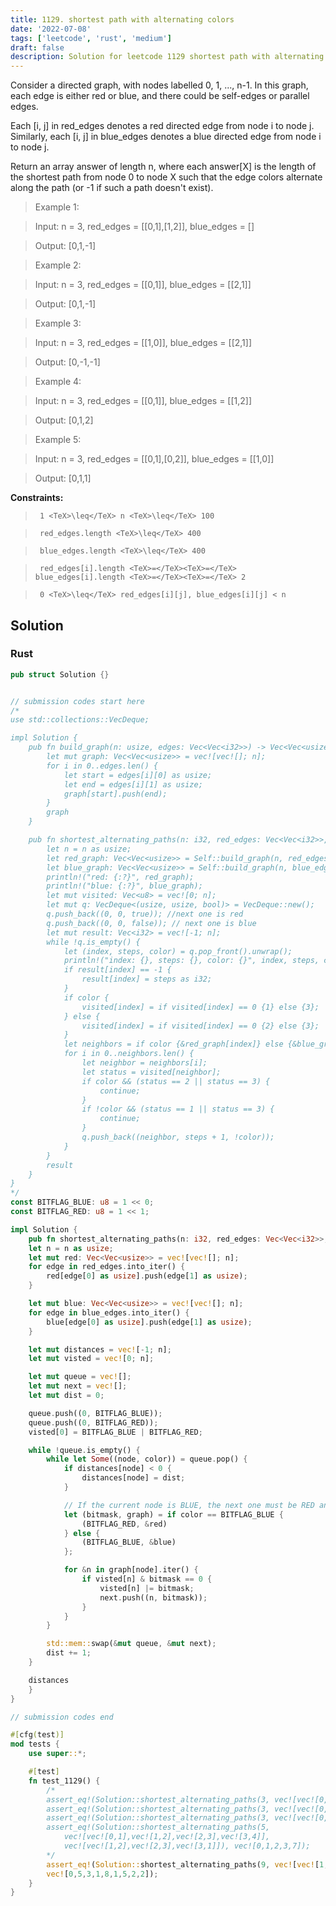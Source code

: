 ```yaml
---
title: 1129. shortest path with alternating colors
date: '2022-07-08'
tags: ['leetcode', 'rust', 'medium']
draft: false
description: Solution for leetcode 1129 shortest path with alternating colors
---
```


 

  Consider a directed graph, with nodes labelled 0, 1, ..., n-1.  In this graph, each edge is either red or blue, and there could be self-edges or parallel edges.

  

  Each [i, j] in red_edges denotes a red directed edge from node i to node j.  Similarly, each [i, j] in blue_edges denotes a blue directed edge from node i to node j.

  

  Return an array answer of length n, where each answer[X] is the length of the shortest path from node 0 to node X such that the edge colors alternate along the path (or -1 if such a path doesn't exist).

  

   

 >   Example 1:

 >   Input: n <TeX>=</TeX> 3, red_edges <TeX>=</TeX> [[0,1],[1,2]], blue_edges <TeX>=</TeX> []

 >   Output: [0,1,-1]

 >   Example 2:

 >   Input: n <TeX>=</TeX> 3, red_edges <TeX>=</TeX> [[0,1]], blue_edges <TeX>=</TeX> [[2,1]]

 >   Output: [0,1,-1]

 >   Example 3:

 >   Input: n <TeX>=</TeX> 3, red_edges <TeX>=</TeX> [[1,0]], blue_edges <TeX>=</TeX> [[2,1]]

 >   Output: [0,-1,-1]

 >   Example 4:

 >   Input: n <TeX>=</TeX> 3, red_edges <TeX>=</TeX> [[0,1]], blue_edges <TeX>=</TeX> [[1,2]]

 >   Output: [0,1,2]

 >   Example 5:

 >   Input: n <TeX>=</TeX> 3, red_edges <TeX>=</TeX> [[0,1],[0,2]], blue_edges <TeX>=</TeX> [[1,0]]

 >   Output: [0,1,1]

  

   

  **Constraints:**

  

  

 >   	1 <TeX>\leq</TeX> n <TeX>\leq</TeX> 100

 >   	red_edges.length <TeX>\leq</TeX> 400

 >   	blue_edges.length <TeX>\leq</TeX> 400

 >   	red_edges[i].length <TeX>=</TeX><TeX>=</TeX> blue_edges[i].length <TeX>=</TeX><TeX>=</TeX> 2

 >   	0 <TeX>\leq</TeX> red_edges[i][j], blue_edges[i][j] < n


## Solution
### Rust
```rust
pub struct Solution {}


// submission codes start here
/*
use std::collections::VecDeque;

impl Solution {
    pub fn build_graph(n: usize, edges: Vec<Vec<i32>>) -> Vec<Vec<usize>> {
        let mut graph: Vec<Vec<usize>> = vec![vec![]; n];
        for i in 0..edges.len() {
            let start = edges[i][0] as usize;
            let end = edges[i][1] as usize;
            graph[start].push(end);
        }
        graph
    }

    pub fn shortest_alternating_paths(n: i32, red_edges: Vec<Vec<i32>>, blue_edges: Vec<Vec<i32>>) -> Vec<i32> {
        let n = n as usize;
        let red_graph: Vec<Vec<usize>> = Self::build_graph(n, red_edges);
        let blue_graph: Vec<Vec<usize>> = Self::build_graph(n, blue_edges);
        println!("red: {:?}", red_graph);
        println!("blue: {:?}", blue_graph);
        let mut visited: Vec<u8> = vec![0; n];
        let mut q: VecDeque<(usize, usize, bool)> = VecDeque::new();
        q.push_back((0, 0, true)); //next one is red
        q.push_back((0, 0, false)); // next one is blue
        let mut result: Vec<i32> = vec![-1; n];
        while !q.is_empty() {
            let (index, steps, color) = q.pop_front().unwrap();
            println!("index: {}, steps: {}, color: {}", index, steps, color);
            if result[index] == -1 {
                result[index] = steps as i32;
            }
            if color {
                visited[index] = if visited[index] == 0 {1} else {3};
            } else {
                visited[index] = if visited[index] == 0 {2} else {3};
            }
            let neighbors = if color {&red_graph[index]} else {&blue_graph[index]};
            for i in 0..neighbors.len() {
                let neighbor = neighbors[i];
                let status = visited[neighbor];
                if color && (status == 2 || status == 3) {
                    continue;
                }
                if !color && (status == 1 || status == 3) {
                    continue;
                }
                q.push_back((neighbor, steps + 1, !color));
            }
        }
        result
    }
}
*/
const BITFLAG_BLUE: u8 = 1 << 0;
const BITFLAG_RED: u8 = 1 << 1;

impl Solution {
    pub fn shortest_alternating_paths(n: i32, red_edges: Vec<Vec<i32>>, blue_edges: Vec<Vec<i32>>) -> Vec<i32> {
    let n = n as usize;
    let mut red: Vec<Vec<usize>> = vec![vec![]; n];
    for edge in red_edges.into_iter() {
        red[edge[0] as usize].push(edge[1] as usize);
    }

    let mut blue: Vec<Vec<usize>> = vec![vec![]; n];
    for edge in blue_edges.into_iter() {
        blue[edge[0] as usize].push(edge[1] as usize);
    }

    let mut distances = vec![-1; n];
    let mut visted = vec![0; n];

    let mut queue = vec![];
    let mut next = vec![];
    let mut dist = 0;

    queue.push((0, BITFLAG_BLUE));
    queue.push((0, BITFLAG_RED));
    visted[0] = BITFLAG_BLUE | BITFLAG_RED;

    while !queue.is_empty() {
        while let Some((node, color)) = queue.pop() {
            if distances[node] < 0 {
                distances[node] = dist;
            }

            // If the current node is BLUE, the next one must be RED and vice-versa
            let (bitmask, graph) = if color == BITFLAG_BLUE {
                (BITFLAG_RED, &red)
            } else {
                (BITFLAG_BLUE, &blue)
            };

            for &n in graph[node].iter() {
                if visted[n] & bitmask == 0 {
                    visted[n] |= bitmask;
                    next.push((n, bitmask));
                }
            }
        }

        std::mem::swap(&mut queue, &mut next);
        dist += 1;
    }

    distances
    }
}

// submission codes end

#[cfg(test)]
mod tests {
    use super::*;

    #[test]
    fn test_1129() {
        /*
        assert_eq!(Solution::shortest_alternating_paths(3, vec![vec![0,1],vec![1,2]], vec![]), vec![0,1,-1]);
        assert_eq!(Solution::shortest_alternating_paths(3, vec![vec![0,1]], vec![vec![2,1]]), vec![0,1,-1]);
        assert_eq!(Solution::shortest_alternating_paths(3, vec![vec![0,1], vec![0, 2]], vec![vec![1,0]]), vec![0,1,1]);
        assert_eq!(Solution::shortest_alternating_paths(5, 
            vec![vec![0,1],vec![1,2],vec![2,3],vec![3,4]], 
            vec![vec![1,2],vec![2,3],vec![3,1]]), vec![0,1,2,3,7]);
        */
        assert_eq!(Solution::shortest_alternating_paths(9, vec![vec![1,8],vec![5,7],vec![1,2],vec![2,2],vec![7,4],vec![7,2],vec![3,8],vec![7,0],vec![1,5],vec![2,7],vec![2,3],vec![6,3],vec![3,0],vec![4,8],vec![7,5],vec![1,6],vec![3,7]], vec![vec![2,1],vec![1,4],vec![0,3],vec![0,5],vec![1,5],vec![8,2],vec![5,8],vec![2,6],vec![5,3],vec![6,7],vec![4,0],vec![2,2]]), 
        vec![0,5,3,1,8,1,5,2,2]);
    }
}

```
